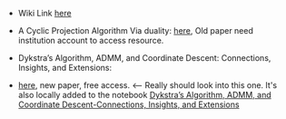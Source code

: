 - Wiki Link [here](https://en.wikipedia.org/wiki/Dykstra%27s_projection_algorithm)

- A Cyclic Projection Algorithm Via duality:
[here](https://link.springer.com/content/pdf/10.1007/BF02614077.pdf), Old paper need institution account to access resource.

- Dykstra’s Algorithm, ADMM, and Coordinate Descent: Connections, Insights, and Extensions: 
- [here](https://arxiv.org/pdf/1705.04768.pdf), new paper, free access. <-- Really should look into this one. It's also locally added to the notebook 
[Dykstra’s Algorithm, ADMM, and Coordinate Descent-Connections, Insights, and Extensions](../../MATH%20999%20Paper%20Reviews%20and%20Frontier%20Mathematics/References%20Sep%202022/Dykstra’s%20Algorithm,%20ADMM,%20and%20Coordinate%20Descent-Connections,%20Insights,%20and%20Extensions.pdf)
